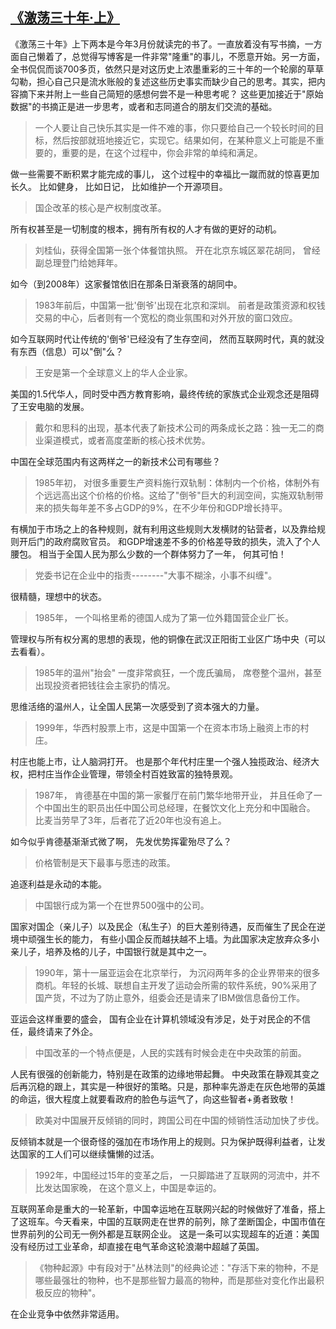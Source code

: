 ## [《激荡三十年·上》](https://book.douban.com/subject/3151575/)
《激荡三十年》上下两本是今年3月份就读完的书了。一直放着没有写书摘，一方面自己懒着了，总觉得写博客是一件非常"隆重"的事儿，不愿意开始。另一方面，全书侃侃而谈700多页，依然只是对这历史上浓墨重彩的三十年的一个轮廓的草草勾勒，担心自己只是流水账般的复述这些历史事实而缺少自己的思考。其实，把内容摘下来并附上一些自己简短的感想何尝不是一种思考呢？ 这些更加接近于"原始数据"的书摘正是进一步思考，或者和志同道合的朋友们交流的基础。

> 一个人要让自己快乐其实是一件不难的事，你只要给自己一个较长时间的目标，然后按部就班地接近它，实现它。结果如何，在某种意义上可能是不重要的，重要的是，在这个过程中，你会非常的单纯和满足。

做一些需要不断积累才能完成的事儿， 这个过程中的幸福比一蹴而就的惊喜更加长久。 比如健身， 比如日记， 比如维护一个开源项目。

> 国企改革的核心是产权制度改革。

所有权甚至是一切制度的根本，拥有所有权的人才有做的更好的动机。

> 刘桂仙，获得全国第一张个体餐馆执照。 开在北京东城区翠花胡同， 曾经副总理登门给她拜年。

如今（到2008年）这家餐馆依旧在那条日渐衰落的胡同中。

> 1983年前后，中国第一批'倒爷'出现在北京和深圳。 前者是政策资源和权钱交易的中心，后者则有一个宽松的商业氛围和对外开放的窗口效应。

如今互联网时代让传统的'倒爷'已经没有了生存空间， 然而互联网时代，真的就没有东西（信息）可以"倒"么？

> 王安是第一个全球意义上的华人企业家。

美国的1.5代华人，同时受中西方教育影响，最终传统的家族式企业观念还是阻碍了王安电脑的发展。

> 戴尔和思科的出现，基本代表了新技术公司的两条成长之路：独一无二的商业渠道模式，或者高度垄断的核心技术优势。

中国在全球范围内有这两样之一的新技术公司有哪些？

> 1985年初， 对很多重要生产资料施行双轨制：体制内一个价格，体制外有个远远高出这个价格的价格。这给了"倒爷"巨大的利润空间，实施双轨制带来的损失每年差不多占GDP的9%，在不少年份和GDP增长持平。

有横加于市场之上的各种规则，就有利用这些规则大发横财的钻营者，以及靠给规则开后门的政府腐败官员。 和GDP增速差不多的价格差导致的损失，流入了个人腰包。 相当于全国人民为那么少数的一个群体努力了一年， 何其可怕！

> 党委书记在企业中的指责--------"大事不糊涂，小事不纠缠"。

很精髓，理想中的状态。

> 1985年， 一个叫格里希的德国人成为了第一位外籍国营企业厂长。

管理权与所有权分离的思想的表现，他的铜像在武汉正阳街工业区广场中央（可以去看看）。

> 1985年的温州"抬会" 一度非常疯狂，一个庞氏骗局， 席卷整个温州，甚至出现投资者把钱往会主家扔的情况。

思维活络的温州人，让全国人民第一次感受到了资本强大的力量。

> 1999年，华西村股票上市，这是中国第一个在资本市场上融资上市的村庄。

村庄也能上市，让人脑洞打开。 也是那个年代村庄里一个强人独揽政治、经济大权，把村庄当作企业管理，带领全村百姓致富的独特景观。

> 1987年， 肯德基在中国的第一家餐厅在前门繁华地带开业， 并且任命了一个中国出生的职员出任中国公司总经理，在餐饮文化上充分和中国融合。 比麦当劳早了3年，后者花了近20年也没有追上。

如今似乎肯德基渐渐式微了啊， 先发优势挥霍殆尽了么？

> 价格管制是天下最事与愿违的政策。

追逐利益是永动的本能。

> 中国银行成为第一个在世界500强中的公司。

国家对国企（亲儿子）以及民企（私生子）的巨大差别待遇，反而催生了民企在逆境中顽强生长的能力， 有些小国企反而越扶越不上墙。为此国家决定放弃众多小亲儿子，培养及格的儿子，中国银行就是其中之一。

> 1990年，第十一届亚运会在北京举行， 为沉闷两年多的企业界带来的很多商机。年轻的长城、联想自主开发了运动会所需的软件系统，90%采用了国产货，不过为了防止意外，组委会还是请来了IBM做信息备份工作。

亚运会这样重要的盛会， 国有企业在计算机领域没有涉足，处于对民企的不信任，最终请来了外企。

> 中国改革的一个特点便是，人民的实践有时候会走在中央政策的前面。

人民有很强的创新能力，特别是在政策的边缘地带起舞。 中央政策在静观其变之后再沉稳的跟上，其实是一种很好的策略。只是，那种率先游走在灰色地带的英雄的命运，很大程度上就要看政府的脸色与运气了，向这些智者+勇者致敬！

> 欧美对中国展开反倾销的同时，跨国公司在中国的倾销性活动加快了步伐。

反倾销本就是一个很奇怪的强加在市场作用上的规则。只为保护既得利益者，让发达国家的工人们可以继续慵懒的过活。

> 1992年，中国经过15年的变革之后， 一只脚踏进了互联网的河流中，并不比发达国家晚， 在这个意义上，中国是幸运的。

互联网革命是重大的一轮革新，中国幸运地在互联网兴起的时候做好了准备，搭上了这班车。今天看来，中国的互联网走在世界的前列，除了垄断国企，中国市值在世界前列的公司无一例外都是互联网企业。 这是一条可以实现超车的近道：美国没有经历过工业革命，却直接在电气革命这轮浪潮中超越了英国。

> 《物种起源》中有段对于"丛林法则"的经典论述："存活下来的物种，不是哪些最强壮的物种，也不是那些智力最高的物种，而是那些对变化作出最积极反应的物种"。

在企业竞争中依然非常适用。
